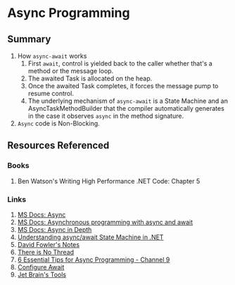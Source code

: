 # Async Programming
## Summary
1. How ``async-await`` works
   1. First ``await``, control is yielded back to the caller whether that's a method or the message loop.
   2. The awaited Task is allocated on the heap.
   3. Once the awaited Task completes, it forces the message pump to resume control. 
   4. The underlying mechanism of ``async-await`` is a State Machine and an AsyncTaskMethodBuilder that the compiler automatically generates in the case it observes ``async`` in the method signature.
2. ``Async`` code is Non-Blocking.

## Resources Referenced 

### Books
1. Ben Watson's Writing High Performance .NET Code: Chapter 5

### Links
1. [MS Docs: Async](https://docs.microsoft.com/en-us/dotnet/csharp/async)
2. [MS Docs: Asynchronous programming with async and await](https://docs.microsoft.com/en-us/dotnet/csharp/programming-guide/concepts/async/)
3. [MS Docs: Async in Depth](https://docs.microsoft.com/en-us/dotnet/standard/async-in-depth)
4. [Understanding async/await State Machine in .NET](https://mykkon.work/async-state-machine)
5. [David Fowler's Notes](https://github.com/davidfowl/AspNetCoreDiagnosticScenarios/blob/0ba7625050f975f8a7df1df57c80ad08da250541/AsyncGuidance.md) 
6. [There is No Thread](https://blog.stephencleary.com/2013/11/there-is-no-thread.html)
7. [6 Essential Tips for Async Programming - Channel 9](https://channel9.msdn.com/Series/Three-Essential-Tips-for-Async)
8. [Configure Await](https://devblogs.microsoft.com/dotnet/configureawait-faq/)
9. [Jet Brain's Tools](https://blog.jetbrains.com/dotnet/2019/01/24/best-practices-building-async-apis-asp-net-core-webinar-recording/)